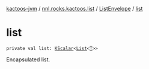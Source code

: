 [kactoos-jvm](../../index.md) / [nnl.rocks.kactoos.list](../index.md) / [ListEnvelope](index.md) / [list](./list.md)

# list

`private val list: `[`KScalar`](../../nnl.rocks.kactoos/-k-scalar.md)`<`[`List`](https://kotlinlang.org/api/latest/jvm/stdlib/kotlin.collections/-list/index.html)`<`[`T`](index.md#T)`>>`

Encapsulated list.

